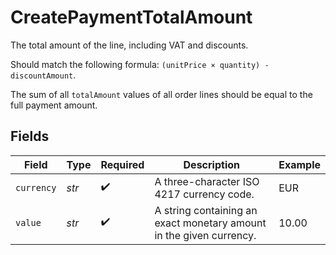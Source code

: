 # CreatePaymentTotalAmount

The total amount of the line, including VAT and discounts.

Should match the following formula: `(unitPrice × quantity) - discountAmount`.

The sum of all `totalAmount` values of all order lines should be equal to the full payment amount.


## Fields

| Field                                                               | Type                                                                | Required                                                            | Description                                                         | Example                                                             |
| ------------------------------------------------------------------- | ------------------------------------------------------------------- | ------------------------------------------------------------------- | ------------------------------------------------------------------- | ------------------------------------------------------------------- |
| `currency`                                                          | *str*                                                               | :heavy_check_mark:                                                  | A three-character ISO 4217 currency code.                           | EUR                                                                 |
| `value`                                                             | *str*                                                               | :heavy_check_mark:                                                  | A string containing an exact monetary amount in the given currency. | 10.00                                                               |